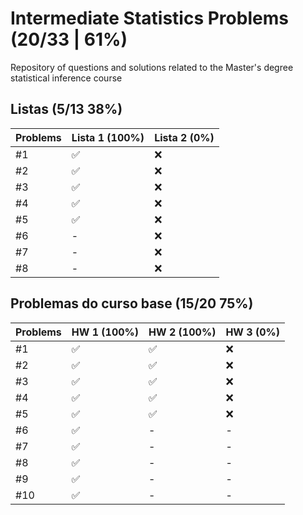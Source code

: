 # Intermediate Statistics Problems (20/33 | 61%)
Repository of questions and solutions related to the Master's degree statistical inference course

## Listas (5/13 38%)
Problems | Lista 1 (100%) | Lista 2 (0%)
----|----|-----
#1 | ✅ | ❌
#2 | ✅ | ❌
#3 | ✅ | ❌
#4 | ✅ | ❌
#5 | ✅ | ❌
#6 | -  | ❌
#7 | -  | ❌
#8 | -  | ❌

## Problemas do curso base (15/20 75%)
Problems | HW 1 (100%) | HW 2 (100%) | HW 3 (0%)
----|----|----|----
#1  | ✅ | ✅ | ❌
#2  | ✅ | ✅ | ❌
#3  | ✅ | ✅ | ❌
#4  | ✅ | ✅ | ❌
#5  | ✅ | ✅ | ❌
#6  | ✅ | -  | -  
#7  | ✅ | -  | -  
#8  | ✅ | -  | -  
#9  | ✅ | -  | -  
#10 | ✅ | -  | -  

